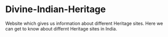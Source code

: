 # Divine-Indian-Heritage
Website which gives us information about different Heritage sites. Here we can get to know about differnt Heritage sites in India.
